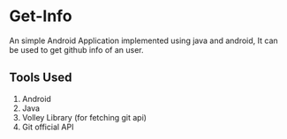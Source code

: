 # Get-Info
An simple Android Application implemented using java and android, It can be used to get github info of an user. 
## Tools Used
1. Android
2. Java
3. Volley Library (for fetching git api)
4. Git official API
